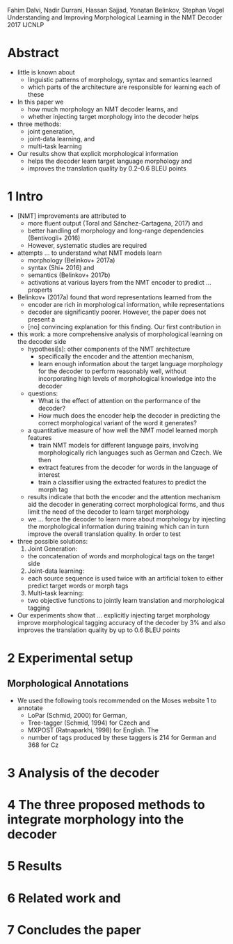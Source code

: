Fahim Dalvi, Nadir Durrani, Hassan Sajjad, Yonatan Belinkov, Stephan Vogel
Understanding and Improving Morphological Learning in the NMT Decoder
2017 IJCNLP

# Abstract

* little is known about
  * linguistic patterns of morphology, syntax and semantics learned
  * which parts of the architecture are responsible for learning each of these
* In this paper we
  * how much morphology an NMT decoder learns, and
  * whether injecting target morphology into the decoder helps
* three methods:
  * joint generation,
  * joint-data learning, and
  * multi-task learning
* Our results show that explicit morphological information
  * helps the decoder learn target language morphology and
  * improves the translation quality by 0.2–0.6 BLEU points

# 1 Intro

* [NMT] improvements are attributed to
  * more fluent output (Toral and Sánchez-Cartagena, 2017) and
  * better handling of morphology and long-range dependencies
    (Bentivogli+ 2016)
  * However, systematic studies are required
* attempts ... to understand what NMT models learn
  * morphology (Belinkov+ 2017a)
  * syntax (Shi+ 2016) and
  * semantics (Belinkov+ 2017b)
  * activations at various layers from the NMT encoder to predict ...  properts
* Belinkov+ (2017a) found that word representations learned from the
  * encoder are rich in morphological information, while representations
  * decoder are significantly poorer.  However, the paper does not present a
  * [no] convincing explanation for this finding. Our first contribution in
* this work: 
  a more comprehensive analysis of morphological learning on the decoder side
  * hypothesi[s]: other components of the NMT architecture
    * specifically the encoder and the attention mechanism,
    * learn enough information about the target language morphology for the
      decoder to perform reasonably well, without incorporating high levels of
      morphological knowledge into the decoder
  * questions:
    * What is the effect of attention on the performance of the decoder?
    * How much does the encoder help the decoder
      in predicting the correct morphological variant of the word it generates?
  * a quantitative measure of how well the NMT model learned morph features
    * train NMT models for different language pairs,
      involving morphologically rich languages such as German and Czech. We then
    * extract features from the decoder for words in the language of interest
    * train a classifier using the extracted features to predict the morph tag
  * results indicate that both the encoder and the attention mechanism
    aid the decoder in generating correct morphological forms, and thus
    limit the need of the decoder to learn target morphology
  * we ... force the decoder to learn more about morphology
    by injecting the morphological information during training
    which can in turn improve the overall translation quality. In order to test
* three possible solutions:
  1. Joint Generation:
    * the concatenation of words and morphological tags on the target side
  2. Joint-data learning:
    * each source sequence is used twice
      with an artificial token to either predict target words or morph tags
  3. Multi-task learning:
    * two objective functions
      to jointly learn translation and morphological tagging
* Our experiments show that ... explicitly injecting target morphology improve
  morphological tagging accuracy of the decoder by 3% and also improves the
  translation quality by up to 0.6 BLEU points

# 2 Experimental setup

## Morphological Annotations

* We used the following tools recommended on the Moses website 1 to annotate
  * LoPar (Schmid, 2000) for German, 
  * Tree-tagger (Schmid, 1994) for Czech and 
  * MXPOST (Ratnaparkhi, 1998) for English.  The 
  * number of tags produced by these taggers is 214 for German and 368 for Cz

# 3 Analysis of the decoder

# 4 The three proposed methods to integrate morphology into the decoder

# 5 Results

# 6 Related work and

# 7 Concludes the paper

